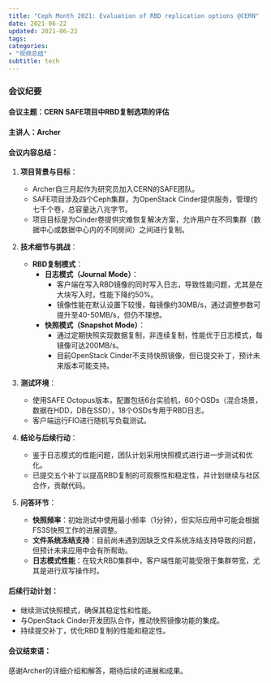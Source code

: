 ```yaml
---
title: "Ceph Month 2021: Evaluation of RBD replication options @CERN"
date: 2021-06-22
updated: 2021-06-22
tags:
categories:
- "视频总结"
subtitle: tech
---
```



### 会议纪要

#### 会议主题：CERN SAFE项目中RBD复制选项的评估

#### 主讲人：Archer

#### 会议内容总结：

1. **项目背景与目标**：
   - Archer自三月起作为研究员加入CERN的SAFE团队。
   - SAFE项目涉及四个Ceph集群，为OpenStack Cinder提供服务，管理约七千个卷，总容量达八兆字节。
   - 项目目标是为Cinder卷提供灾难恢复解决方案，允许用户在不同集群（数据中心或数据中心内的不同房间）之间进行复制。

2. **技术细节与挑战**：
   - **RBD复制模式**：
     - **日志模式（Journal Mode）**：
       - 客户端在写入RBD镜像的同时写入日志，导致性能问题，尤其是在大块写入时，性能下降约50%。
       - 镜像性能在默认设置下较慢，每镜像约30MB/s，通过调整参数可提升至40-50MB/s，但仍不理想。
     - **快照模式（Snapshot Mode）**：
       - 通过定期快照实现数据复制，非连续复制，性能优于日志模式，每镜像可达200MB/s。
       - 目前OpenStack Cinder不支持快照镜像，但已提交补丁，预计未来版本可能支持。

3. **测试环境**：
   - 使用SAFE Octopus版本，配置包括6台实验机，60个OSDs（混合场景，数据在HDD，DB在SSD），18个OSDs专用于RBD日志。
   - 客户端运行FIO进行随机写负载测试。

4. **结论与后续行动**：
   - 鉴于日志模式的性能问题，团队计划采用快照模式进行进一步测试和优化。
   - 已提交五个补丁以提高RBD复制的可观察性和稳定性，并计划继续与社区合作，贡献代码。

5. **问答环节**：
   - **快照频率**：初始测试中使用最小频率（1分钟），但实际应用中可能会根据FS3S快照工作的进展调整。
   - **文件系统冻结支持**：目前尚未遇到因缺乏文件系统冻结支持导致的问题，但预计未来应用中会有所帮助。
   - **日志模式性能**：在较大RBD集群中，客户端性能可能受限于集群带宽，尤其是进行双写操作时。

#### 后续行动计划：
- 继续测试快照模式，确保其稳定性和性能。
- 与OpenStack Cinder开发团队合作，推动快照镜像功能的集成。
- 持续提交补丁，优化RBD复制的性能和稳定性。

#### 会议结束语：
感谢Archer的详细介绍和解答，期待后续的进展和成果。